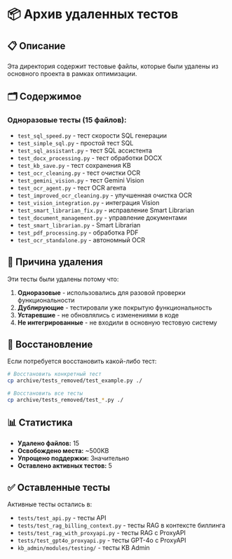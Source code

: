 # 📦 Архив удаленных тестов

## 📋 Описание

Эта директория содержит тестовые файлы, которые были удалены из основного проекта в рамках оптимизации.

## 🗂️ Содержимое

### Одноразовые тесты (15 файлов):
- `test_sql_speed.py` - тест скорости SQL генерации
- `test_simple_sql.py` - простой тест SQL
- `test_sql_assistant.py` - тест SQL ассистента
- `test_docx_processing.py` - тест обработки DOCX
- `test_kb_save.py` - тест сохранения KB
- `test_ocr_cleaning.py` - тест очистки OCR
- `test_gemini_vision.py` - тест Gemini Vision
- `test_ocr_agent.py` - тест OCR агента
- `test_improved_ocr_cleaning.py` - улучшенная очистка OCR
- `test_vision_integration.py` - интеграция Vision
- `test_smart_librarian_fix.py` - исправление Smart Librarian
- `test_document_management.py` - управление документами
- `test_smart_librarian.py` - Smart Librarian
- `test_pdf_processing.py` - обработка PDF
- `test_ocr_standalone.py` - автономный OCR

## 🎯 Причина удаления

Эти тесты были удалены потому что:

1. **Одноразовые** - использовались для разовой проверки функциональности
2. **Дублирующие** - тестировали уже покрытую функциональность
3. **Устаревшие** - не обновлялись с изменениями в коде
4. **Не интегрированные** - не входили в основную тестовую систему

## 🔄 Восстановление

Если потребуется восстановить какой-либо тест:

```bash
# Восстановить конкретный тест
cp archive/tests_removed/test_example.py ./

# Восстановить все тесты
cp archive/tests_removed/test_*.py ./
```

## 📊 Статистика

- **Удалено файлов:** 15
- **Освобождено места:** ~500KB
- **Упрощено поддержки:** Значительно
- **Оставлено активных тестов:** 5

## ✅ Оставленные тесты

Активные тесты остались в:
- `tests/test_api.py` - тесты API
- `tests/test_rag_billing_context.py` - тесты RAG в контексте биллинга
- `tests/test_rag_with_proxyapi.py` - тесты RAG с ProxyAPI
- `tests/test_gpt4o_proxyapi.py` - тесты GPT-4o с ProxyAPI
- `kb_admin/modules/testing/` - тесты KB Admin
